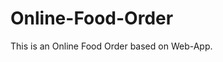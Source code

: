 # Online-Food-Order

This is an Online Food Order based on Web-App.













































































































































































































































